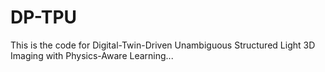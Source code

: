 # DP-TPU
This is the code for Digital-Twin-Driven Unambiguous Structured Light 3D Imaging with Physics-Aware Learning...
